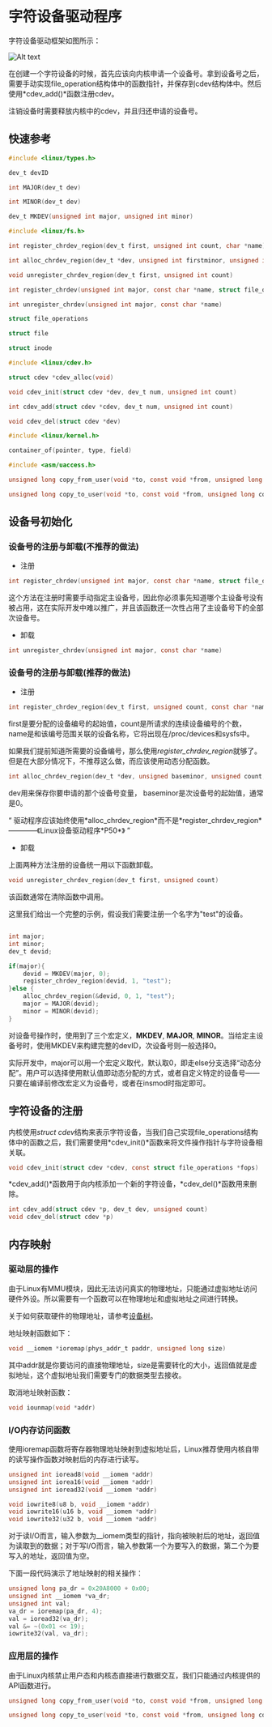 # 字符设备驱动程序

字符设备驱动框架如图所示：

![Alt text](../../images/kernel/chrdev.png)

在创建一个字符设备的时候，首先应该向内核申请一个设备号。拿到设备号之后，需要手动实现file_operation结构体中的函数指针，并保存到cdev结构体中。然后使用*cdev_add()*函数注册cdev。

注销设备时需要释放内核中的cdev，并且归还申请的设备号。


## 快速参考

```C
#include <linux/types.h>

dev_t devID

int MAJOR(dev_t dev)

int MINOR(dev_t dev)

dev_t MKDEV(unsigned int major, unsigned int minor)
```

```C
#include <linux/fs.h>

int register_chrdev_region(dev_t first, unsigned int count, char *name)

int alloc_chrdev_region(dev_t *dev, unsigned int firstminor, unsigned int count, char *name)

void unregister_chrdev_region(dev_t first, unsigned int count)

int register_chrdev(unsigned int major, const char *name, struct file_operations *fops)

int unregister_chrdev(unsigned int major, const char *name)

struct file_operations

struct file

struct inode
```

```C
#include <linux/cdev.h>

struct cdev *cdev_alloc(void)

void cdev_init(struct cdev *dev, dev_t num, unsigned int count)

int cdev_add(struct cdev *cdev, dev_t num, unsigned int count)

void cdev_del(struct cdev *dev)
```

```C
#include <linux/kernel.h>

container_of(pointer, type, field)

#include <asm/uaccess.h>

unsigned long copy_from_user(void *to, const void *from, unsigned long count)

unsigned long copy_to_user(void *to, const void *from, unsigned long count)
```

## 设备号初始化

### 设备号的注册与卸载(不推荐的做法)

- 注册
```C
int register_chrdev(unsigned int major, const char *name, struct file_operations *fops)
```

这个方法在注册时需要手动指定主设备号，因此你必须事先知道哪个主设备号没有被占用，这在实际开发中难以推广，并且该函数还一次性占用了主设备号下的全部次设备号。

- 卸载
```C
int unregister_chrdev(unsigned int major, const char *name)
```

### 设备号的注册与卸载(推荐的做法)

- 注册

```C
int register_chrdev_region(dev_t first, unsigned count, const char *name)
```

first是要分配的设备编号的起始值，count是所请求的连续设备编号的个数，name是和该编号范围关联的设备名称，它将出现在/proc/devices和sysfs中。

如果我们提前知道所需要的设备编号，那么使用*register_chrdev_region*就够了。但是在大部分情况下，不推荐这么做，而应该使用动态分配函数。

```C
int alloc_chrdev_region(dev_t *dev, unsigned baseminor, unsigned count, const char *name)
```
dev用来保存你要申请的那个设备号变量， baseminor是次设备号的起始值，通常是0。

<q>
驱动程序应该始终使用*alloc_chrdev_region*而不是*register_chrdev_region* ————《Linux设备驱动程序*P50*》
</q>

- 卸载

上面两种方法注册的设备统一用以下函数卸载。

```C
void unregister_chrdev_region(dev_t first, unsigned count)
```

该函数通常在清除函数中调用。

这里我们给出一个完整的示例，假设我们需要注册一个名字为"test"的设备。

```C

int major;
int minor;
dev_t devid;

if(major){
    devid = MKDEV(major, 0);
    register_chrdev_region(devid, 1, "test");
}else {
    alloc_chrdev_region(&devid, 0, 1, "test");
    major = MAJOR(devid);
    minor = MINOR(devid);
}
```

对设备号操作时，使用到了三个宏定义，**MKDEV**, **MAJOR**, **MINOR**。当给定主设备号时，使用MKDEV来构建完整的devID，次设备号则一般选择0。

实际开发中，major可以用一个宏定义取代，默认取0，即走else分支选择“动态分配”。用户可以选择使用默认值即动态分配的方式，或者自定义特定的设备号——只要在编译前修改宏定义为设备号，或者在insmod时指定即可。

## 字符设备的注册

内核使用*struct cdev*结构来表示字符设备，当我们自己实现file_operations结构体中的函数之后，我们需要使用*cdev_init()*函数来将文件操作指针与字符设备相关联。

```C
void cdev_init(struct cdev *cdev, const struct file_operations *fops)
```

*cdev_add()*函数用于向内核添加一个新的字符设备，*cdev_del()*函数用来删除。

```C
int cdev_add(struct cdev *p, dev_t dev, unsigned count)
void cdev_del(struct cdev *p)
```

## 内存映射

### 驱动层的操作

由于Linux有MMU模块，因此无法访问真实的物理地址，只能通过虚拟地址访问硬件外设。所以需要有一个函数可以在物理地址和虚拟地址之间进行转换。

关于如何获取硬件的物理地址，请参考[设备树](./dts.md)。

地址映射函数如下：
```C
void __iomem *ioremap(phys_addr_t paddr, unsigned long size)
```

其中addr就是你要访问的直接物理地址，size是需要转化的大小，返回值就是虚拟地址，这个虚拟地址我们需要专门的数据类型去接收。

取消地址映射函数：

```C
void iounmap(void *addr)
```

### I/O内存访问函数

使用ioremap函数将寄存器物理地址映射到虚拟地址后，Linux推荐使用内核自带的读写操作函数对映射后的内存进行读写。

```C
unsigned int ioread8(void __iomem *addr)
unsigned int iorea16(void __iomem *addr)
unsigned int ioread32(void __iomem *addr)

void iowrite8(u8 b, void __iomem *addr)
void iowrite16(u16 b, void __iomem *addr)
void iowrite32(u32 b, void __iomem *addr)
```

对于读I/O而言，输入参数为__iomem类型的指针，指向被映射后的地址，返回值为读取到的数据；对于写I/O而言，输入参数第一个为要写入的数据，第二个为要写入的地址，返回值为空。

下面一段代码演示了地址映射的相关操作：

```C
unsigned long pa_dr = 0x20A8000 + 0x00;
unsigned int __iomem *va_dr;
unsigned int val;
va_dr = ioremap(pa_dr, 4);
val = ioread32(va_dr);
val &= ~(0x01 << 19);
iowrite32(val, va_dr);
```

### 应用层的操作

由于Linux内核禁止用户态和内核态直接进行数据交互，我们只能通过内核提供的API函数进行。

```C
unsigned long copy_from_user(void *to, const void *from, unsigned long count)

unsigned long copy_to_user(void *to, const void *from, unsigned long count)
```


